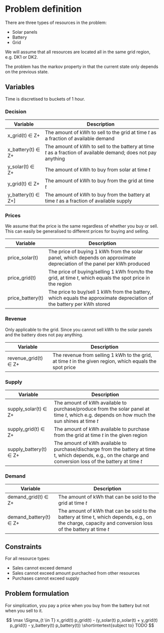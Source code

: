 # Problem definition

There are three types of resources in the problem:
- Solar panels
- Battery
- Grid


We will assume that all resources are located all in the same grid region, e.g. DK1 or DK2.

The problem has the markov property in that the current state only depends on the previous state.

## Variables

Time is discretised to buckets of 1 hour.

### Decision

|Variable|Description|
|-|-|
|x_grid(t) ∈ Z+|The amount of kWh to sell to the grid at time *t* as a fraction of available demand|
|x_battery(t) ∈ Z+|The amount of kWh to sell to the battery at time *t* as a fraction of available demand; does not pay anything|
|y_solar(t) ∈ Z+|The amount of kWh to buy from solar at time *t*|
|y_grid(t) ∈ Z+|The amount of kWh to buy from the grid at time *t*|
|y_battery(t) ∈ Z+]|The amount of kWh to buy from the battery at time *t* as a fraction of available supply|

### Prices

We assume that the price is the same regardless of whether you buy or sell. This can easily be generalised to different prices for buying and selling.

|Variable|Description|
|-|-|
|price_solar(t)|The price of buying 1 kWh from the solar panel, which depends on approximate depreciation of the panel per kWh produced|
|price_grid(t)|The price of buying/selling 1 kWh from/to the grid, at time *t*, which equals the spot price in the region|
|price_battery(t)|The price to buy/sell 1 kWh from the battery, which equals the approximate depreciation of the battery per kWh stored|

### Revenue

Only applicable to the grid. Since you cannot sell kWh to the solar panels and the battery does not pay anything.

|Variable|Description|
|-|-|
|revenue_grid(t) ∈ Z+|The revenue from selling 1 kWh to the grid, at time *t* in the given region, which equals the spot price|

### Supply

|Variable|Description|
|-|-|
|supply_solar(t) ∈ Z+|The amount of kWh available to purchase/produce from the solar panel at time *t*, which e.g. depends on how much the sun shines at time *t*|
|supply_grid(t) ∈ Z+|The amount of kWh available to purchase from the grid at time *t* in the given region|
|supply_battery(t) ∈ Z+ |The amount of kWh available to purchase/discharge from the battery at time t, which depends, e.g., on the charge and conversion loss of the battery at time *t*|

### Demand

|Variable|Description|
|-|-|
|demand_grid(t) ∈ Z+|The amount of kWh that can be sold to the grid at time *t*|
|demand_battery(t) ∈ Z+|The amount of kWh that can be sold to the battery at time t, which depends, e.g., on the charge, capacity and conversion loss of the battery at time *t*|

## Constraints

For all resource types:
- Sales cannot exceed demand
- Sales cannot exceed amount purchached from other resources
- Purchases cannot exceed supply

## Problem formulation

For simplication, you pay a price when you buy from the battery but not when you sell to it.

$$
\max \Sigma_{t \in T} x_grid(t) p_grid(t) - (y_solar(t) p_solar(t) + y_grid(t) p_grid(t) - y_battery(t) p_battery(t))
\shortintertext{subject to}
TODO
$$

